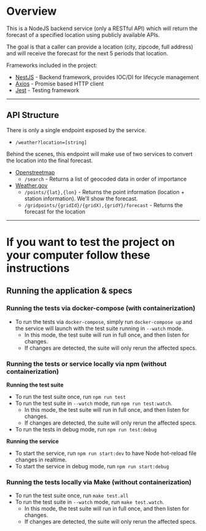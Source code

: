 # Overview

This is a NodeJS backend service (only a RESTful API) which will return the forecast of a specified location
using publicly available APIs.

The goal is that a caller can provide a location (city, zipcode, full address) and will
receive the forecast for the next 5 periods that location.

Frameworks included in the project:

- [NestJS](https://nestjs.com/) - Backend framework, provides IOC/DI for lifecycle management
- [Axios](https://axios-http.com/docs/intro) - Promise based HTTP client
- [Jest](https://jestjs.io/) - Testing framework

---

## API Structure

There is only a single endpoint exposed by the service.

- `/weather?location=[string]`

Behind the scenes, this endpoint will make use of two services to convert the location into the final forecast.

- [Openstreetmap](https://nominatim.org/release-docs/develop/api/Search/)
  - `/search` - Returns a list of geocoded data in order of importance
- [Weather.gov](https://www.weather.gov/documentation/services-web-api#/default/zone_list)
  - `/points/{lat},{lon}` - Returns the point information (location + station information). We'll show the forecast.
  - `/gridpoints/{gridId}/{gridX),{gridY}/forecast` - Returns the forecast for the location

---

# If you want to test the project on your computer follow these instructions

## Running the application & specs

### Running the tests via docker-compose (with containerization)

- To run the tests via `docker-compose`, simply run `docker-compose up` and the service will launch with the test suite running in `--watch` mode.
  - In this mode, the test suite will run in full once, and then listen for changes.
  - If changes are detected, the suite will only rerun the affected specs.

### Running the tests or service locally via npm (without containerization)

**Running the test suite**

- To run the test suite once, run `npm run test`
- To run the test suite in `--watch` mode, run `npm run test:watch`.
  - In this mode, the test suite will run in full once, and then listen for changes.
  - If changes are detected, the suite will only rerun the affected specs.
- To run the tests in debug mode, run `npm run test:debug`

**Running the service**

- To start the service, run `npm run start:dev` to have Node hot-reload file changes in realtime.
- To start the service in debug mode, run `npm run start:debug`

### Running the tests locally via Make (without containerization)

- To run the test suite once, run `make test.all`
- To run the test suite in `--watch` mode, run `make test.watch`.
  - In this mode, the test suite will run in full once, and then listen for changes.
  - If changes are detected, the suite will only rerun the affected specs.
